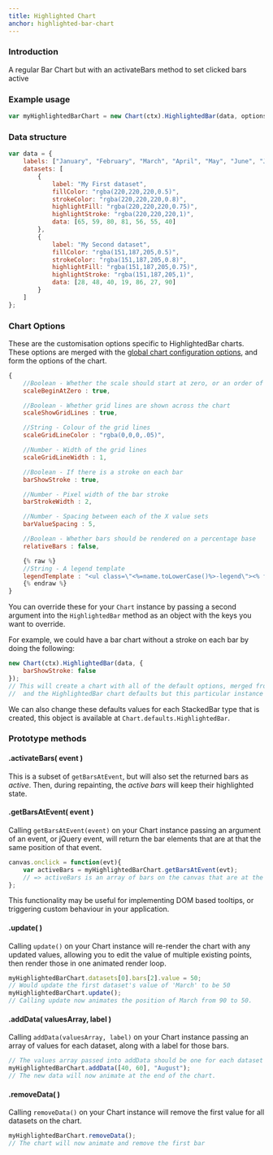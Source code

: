 ```yaml
---
title: Highlighted Chart
anchor: highlighted-bar-chart
---
```


### Introduction
A regular Bar Chart but with an activateBars method to set clicked bars active

<div class="canvas-holder">
	<canvas width="250" height="125"></canvas>
</div>

### Example usage
```javascript
var myHighlightedBarChart = new Chart(ctx).HighlightedBar(data, options);
```

### Data structure

```javascript
var data = {
	labels: ["January", "February", "March", "April", "May", "June", "July"],
	datasets: [
		{
			label: "My First dataset",
			fillColor: "rgba(220,220,220,0.5)",
			strokeColor: "rgba(220,220,220,0.8)",
			highlightFill: "rgba(220,220,220,0.75)",
			highlightStroke: "rgba(220,220,220,1)",
			data: [65, 59, 80, 81, 56, 55, 40]
		},
		{
			label: "My Second dataset",
			fillColor: "rgba(151,187,205,0.5)",
			strokeColor: "rgba(151,187,205,0.8)",
			highlightFill: "rgba(151,187,205,0.75)",
			highlightStroke: "rgba(151,187,205,1)",
			data: [28, 48, 40, 19, 86, 27, 90]
		}
	]
};
```

### Chart Options

These are the customisation options specific to HighlightedBar charts. These options are merged with the [global chart configuration
options](#getting-started-global-chart-configuration), and form the options of the chart.

```javascript
{
	//Boolean - Whether the scale should start at zero, or an order of magnitude down from the lowest value
	scaleBeginAtZero : true,

	//Boolean - Whether grid lines are shown across the chart
	scaleShowGridLines : true,

	//String - Colour of the grid lines
	scaleGridLineColor : "rgba(0,0,0,.05)",

	//Number - Width of the grid lines
	scaleGridLineWidth : 1,

	//Boolean - If there is a stroke on each bar
	barShowStroke : true,

	//Number - Pixel width of the bar stroke
	barStrokeWidth : 2,

	//Number - Spacing between each of the X value sets
	barValueSpacing : 5,

	//Boolean - Whether bars should be rendered on a percentage base
	relativeBars : false,

	{% raw %}
	//String - A legend template
	legendTemplate : "<ul class=\"<%=name.toLowerCase()%>-legend\"><% for (var i=0; i<datasets.length; i++){%><li><span style=\"background-color:<%=datasets[i].lineColor%>\"></span><%if(datasets[i].label){%><%=datasets[i].label%><%}%></li><%}%></ul>"
	{% endraw %}
}
```

You can override these for your `Chart` instance by passing a second argument into the `HighlightedBar` method as an object with the keys
you want to override.

For example, we could have a bar chart without a stroke on each bar by doing the following:

```javascript
new Chart(ctx).HighlightedBar(data, {
	barShowStroke: false
});
// This will create a chart with all of the default options, merged from the global config,
//  and the HighlightedBar chart defaults but this particular instance will have `barShowStroke` set to false.
```

We can also change these defaults values for each StackedBar type that is created, this object is available at `Chart.defaults.HighlightedBar`.

### Prototype methods

#### .activateBars( event )

This is a subset of `getBarsAtEvent`, but will also set the returned bars as *active*. Then, during repainting, the *active bars* will
keep their highlighted state.

#### .getBarsAtEvent( event )

Calling `getBarsAtEvent(event)` on your Chart instance passing an argument of an event, or jQuery event, will return the bar elements that are at that the same position of that event.

```javascript
canvas.onclick = function(evt){
	var activeBars = myHighlightedBarChart.getBarsAtEvent(evt);
	// => activeBars is an array of bars on the canvas that are at the same position as the click event.
};
```

This functionality may be useful for implementing DOM based tooltips, or triggering custom behaviour in your application.

#### .update( )

Calling `update()` on your Chart instance will re-render the chart with any updated values, allowing you to edit the value of multiple existing points, then render those in one animated render loop.

```javascript
myHighlightedBarChart.datasets[0].bars[2].value = 50;
// Would update the first dataset's value of 'March' to be 50
myHighlightedBarChart.update();
// Calling update now animates the position of March from 90 to 50.
```

#### .addData( valuesArray, label )

Calling `addData(valuesArray, label)` on your Chart instance passing an array of values for each dataset, along with a label for those bars.

```javascript
// The values array passed into addData should be one for each dataset in the chart
myHighlightedBarChart.addData([40, 60], "August");
// The new data will now animate at the end of the chart.
```

#### .removeData( )

Calling `removeData()` on your Chart instance will remove the first value for all datasets on the chart.

```javascript
myHighlightedBarChart.removeData();
// The chart will now animate and remove the first bar
```
